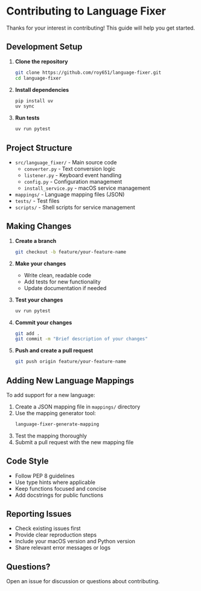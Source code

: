 # Contributing to Language Fixer

Thanks for your interest in contributing! This guide will help you get started.

## Development Setup

1. **Clone the repository**
   ```bash
   git clone https://github.com/roy651/language-fixer.git
   cd language-fixer
   ```

2. **Install dependencies**
   ```bash
   pip install uv
   uv sync
   ```

3. **Run tests**
   ```bash
   uv run pytest
   ```

## Project Structure

- `src/language_fixer/` - Main source code
  - `converter.py` - Text conversion logic
  - `listener.py` - Keyboard event handling
  - `config.py` - Configuration management
  - `install_service.py` - macOS service management
- `mappings/` - Language mapping files (JSON)
- `tests/` - Test files
- `scripts/` - Shell scripts for service management

## Making Changes

1. **Create a branch**
   ```bash
   git checkout -b feature/your-feature-name
   ```

2. **Make your changes**
   - Write clean, readable code
   - Add tests for new functionality
   - Update documentation if needed

3. **Test your changes**
   ```bash
   uv run pytest
   ```

4. **Commit your changes**
   ```bash
   git add .
   git commit -m "Brief description of your changes"
   ```

5. **Push and create a pull request**
   ```bash
   git push origin feature/your-feature-name
   ```

## Adding New Language Mappings

To add support for a new language:

1. Create a JSON mapping file in `mappings/` directory
2. Use the mapping generator tool:
   ```bash
   language-fixer-generate-mapping
   ```
3. Test the mapping thoroughly
4. Submit a pull request with the new mapping file

## Code Style

- Follow PEP 8 guidelines
- Use type hints where applicable
- Keep functions focused and concise
- Add docstrings for public functions

## Reporting Issues

- Check existing issues first
- Provide clear reproduction steps
- Include your macOS version and Python version
- Share relevant error messages or logs

## Questions?

Open an issue for discussion or questions about contributing.
